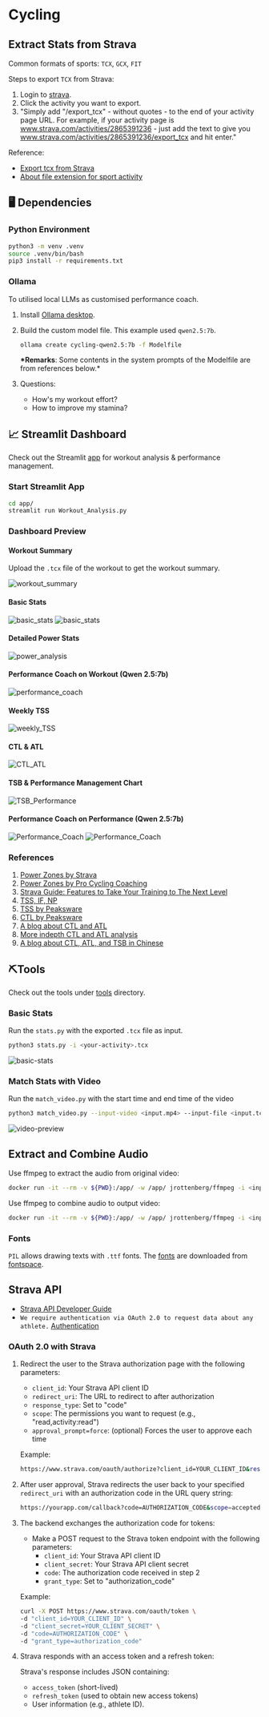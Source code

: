 # Cycling

## Extract Stats from Strava

Common formats of sports: `TCX`, `GCX`, `FIT`

Steps to export `TCX` from Strava:

1. Login to [strava](https://www.strava.com/dashboard).
2. Click the activity you want to export.
3. "Simply add "/export_tcx" - without quotes - to the end of your activity page URL. For example, if your activity page is www.strava.com/activities/2865391236 - just add the text to give you www.strava.com/activities/2865391236/export_tcx and hit enter."

Reference:

- [Export tcx from Strava](https://support.strava.com/hc/en-us/articles/216918437-Exporting-your-Data-and-Bulk-Export)
- [About file extension for sport activity](https://medium.com/decathlondigital/gpx-tcx-fit-how-to-choose-the-best-file-extension-for-sport-activity-transfer-403487337c04)

## 🖥️ Dependencies

### Python Environment

```bash
python3 -m venv .venv
source .venv/bin/bash
pip3 install -r requirements.txt
```

### Ollama

To utilised local LLMs as customised performance coach.

1. Install [Ollama desktop](https://ollama.com).
2. Build the custom model file. This example used `qwen2.5:7b`.

   ```bash
   ollama create cycling-qwen2.5:7b -f Modelfile
   ```

   **\*Remarks**: Some contents in the system prompts of the Modelfile are from references below.\*

3. Questions:
   - How's my workout effort?
   - How to improve my stamina?

## 📈 Streamlit Dashboard

Check out the Streamlit [app](./app/) for workout analysis & performance management.

### Start Streamlit App

```bash
cd app/
streamlit run Workout_Analysis.py
```

### Dashboard Preview

#### Workout Summary

Upload the `.tcx` file of the workout to get the workout summary.

![workout_summary](./images/workout_summary.png)

#### Basic Stats

![basic_stats](./images/basic_stats_01.png)
![basic_stats](./images/basic_stats_02.png)

#### Detailed Power Stats

![power_analysis](./images/detailed_power_stats.png)

#### Performance Coach on Workout (Qwen 2.5:7b)

![performance_coach](./images/performance_coach_01.png)

#### Weekly TSS

![weekly_TSS](./images/weekly_TSS.png)

#### CTL & ATL

![CTL_ATL](./images/CTL_ATL.png)

#### TSB & Performance Management Chart

![TSB_Performance](./images/TSB_Performance_Management_Chart.png)

#### Performance Coach on Performance (Qwen 2.5:7b)

![Performance_Coach](./images/performance_coach_02.png)
![Performance_Coach](./images/performance_coach_03.png)

### References

1. [Power Zones by Strava](https://stories.strava.com/articles/feel-the-power-calculate-your-training-pacing-zones-know-what-they-feel-like)
2. [Power Zones by Pro Cycling Coaching](https://www.procyclingcoaching.com/resources/power-training-zones-for-cycling)
3. [Strava Guide: Features to Take Your Training to The Next Level](https://stories.strava.com/articles/strava-guide-features-to-take-your-training-to-the-next-level)
4. [TSS, IF, NP](https://www.trainerroad.com/blog/tss-if-and-workout-levels-3-metrics-to-help-you-understand-your-training-and-get-faster/)
5. [TSS by Peaksware](https://www.trainingpeaks.com/learn/articles/how-to-plan-your-season-with-training-stress-score/)
6. [CTL by Peaksware](https://www.trainingpeaks.com/learn/articles/applying-the-numbers-part-1-chronic-training-load/)
7. [A blog about CTL and ATL](https://ssp3nc3r.github.io/post/2020-05-08-calculating-training-load-in-cycling/)
8. [More indepth CTL and ATL analysis](https://konakorgi.com/2020/01/29/entry-5-rest-and-recovery-part-1-managing-fatigue/)
9. [A blog about CTL, ATL, and TSB in Chinese](https://zhuanlan.zhihu.com/p/389912897)

## ⛏️Tools

Check out the tools under [tools](./tools) directory.

### Basic Stats

Run the `stats.py` with the exported `.tcx` file as input.

```bash
python3 stats.py -i <your-activity>.tcx
```

![basic-stats](./images/afternoon_ride.png)

### Match Stats with Video

Run the `match_video.py` with the start time and end time of the video

```bash
python3 match_video.py --input-video <input.mp4> --input-file <input.tcx> --output-path <output.mp4> --kph --start-time <YYYY-MM-DD HH:MM:SS> --end-time <YYYY-MM-DD HH:MM:SS> --timezone <X>
```

![video-preview](./images/video-preview.jpg)

## Extract and Combine Audio

Use ffmpeg to extract the audio from original video:

```bash
docker run -it --rm -v ${PWD}:/app/ -w /app/ jrottenberg/ffmpeg -i <input-video> -vn -acodec copy <output-audio>.aac
```

Use ffmpeg to combine audio to output video:

```bash
docker run -it --rm -v ${PWD}:/app/ -w /app/ jrottenberg/ffmpeg -i <input-video> -i <input-audio>.aac -c:v copy -c:a aac <output-video>
```

### Fonts

`PIL` allows drawing texts with `.ttf` fonts. The [fonts](./tools//fonts/) are downloaded from [fontspace](https://www.fontspace.com).

## Strava API

- [Strava API Developer Guide](https://developers.strava.com/docs/getting-started/)
- `We require authentication via OAuth 2.0 to request data about any athlete.` [Authentication](https://developers.strava.com/docs/authentication/)

### OAuth 2.0 with Strava

1. Redirect the user to the Strava authorization page with the following parameters:

   - `client_id`: Your Strava API client ID
   - `redirect_uri`: The URL to redirect to after authorization
   - `response_type`: Set to "code"
   - `scope`: The permissions you want to request (e.g., "read,activity:read")
   - `approval_prompt=force`: (optional) Forces the user to approve each time

   Example:

   ```bash
   https://www.strava.com/oauth/authorize?client_id=YOUR_CLIENT_ID&response_type=code&redirect_uri=YOUR_REDIRECT_URI&approval_prompt=force&scope=read,activity:read
   ```

2. After user approval, Strava redirects the user back to your specified `redirect_uri` with an authorization code in the URL query string:

   ```bash
   https://yourapp.com/callback?code=AUTHORIZATION_CODE&scope=accepted_scopes
   ```

3. The backend exchanges the authorization code for tokens:

   - Make a POST request to the Strava token endpoint with the following parameters:
     - `client_id`: Your Strava API client ID
     - `client_secret`: Your Strava API client secret
     - `code`: The authorization code received in step 2
     - `grant_type`: Set to "authorization_code"

   Example:

   ```bash
   curl -X POST https://www.strava.com/oauth/token \
   -d "client_id=YOUR_CLIENT_ID" \
   -d "client_secret=YOUR_CLIENT_SECRET" \
   -d "code=AUTHORIZATION_CODE" \
   -d "grant_type=authorization_code"
   ```

4. Strava responds with an access token and a refresh token:

   Strava's response includes JSON containing:
   - `access_token` (short-lived)
   - `refresh_token` (used to obtain new access tokens)
   - User information (e.g., athlete ID).
